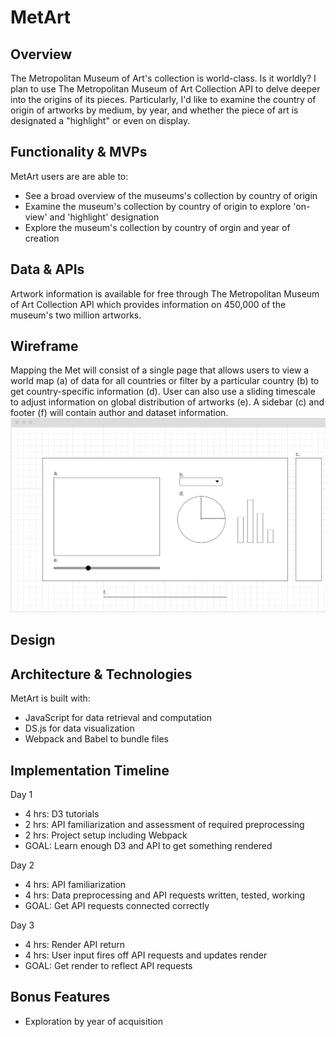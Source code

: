 # MetArt

## Overview

The Metropolitan Museum of Art's collection is world-class. Is it worldly? I plan to use The Metropolitan Museum of Art Collection API to delve deeper into the origins of its pieces. Particularly, I'd like to examine the country of origin of artworks by medium, by year, and whether the piece of art is designated a "highlight" or even on display.

## Functionality & MVPs

MetArt users are are able to:

- See a broad overview of the museums's collection by country of origin
- Examine the museum's collection by country of origin to explore 'on-view' and 'highlight' designation
- Explore the museum's collection by country of orgin and year of creation

## Data & APIs

Artwork information is available for free through The Metropolitan Museum of Art Collection API which provides information on 450,000 of the museum's two million artworks.

## Wireframe
Mapping the Met will consist of a single page that allows users to view a world map (a) of data for all countries or filter by a particular country (b) to get country-specific information (d). User can also use a sliding timescale to adjust information on global distribution of artworks (e). A sidebar (c) and footer (f) will contain author and dataset information.
![Wireframe](public/assets/images/wireframe.png)

## Design

## Architecture & Technologies

MetArt is built with:

- JavaScript for data retrieval and computation
- DS.js for data visualization
- Webpack and Babel to bundle files

## Implementation Timeline
Day 1
- 4 hrs: D3 tutorials
- 2 hrs: API familiarization and assessment of required preprocessing
- 2 hrs: Project setup including Webpack
- GOAL: Learn enough D3 and API to get something rendered

Day 2
- 4 hrs: API familiarization
- 4 hrs: Data preprocessing and API requests written, tested, working
- GOAL: Get API requests connected correctly

Day 3
- 4 hrs: Render API return
- 4 hrs: User input fires off API requests and updates render
- GOAL: Get render to reflect API requests
## Bonus Features

- Exploration by year of acquisition
